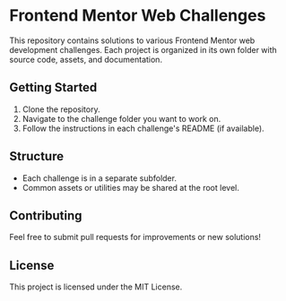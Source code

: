 # Frontend Mentor Web Challenges

This repository contains solutions to various Frontend Mentor web development challenges. Each project is organized in its own folder with source code, assets, and documentation.

## Getting Started

1. Clone the repository.
2. Navigate to the challenge folder you want to work on.
3. Follow the instructions in each challenge's README (if available).

## Structure

- Each challenge is in a separate subfolder.
- Common assets or utilities may be shared at the root level.

## Contributing

Feel free to submit pull requests for improvements or new solutions!

## License

This project is licensed under the MIT License.
